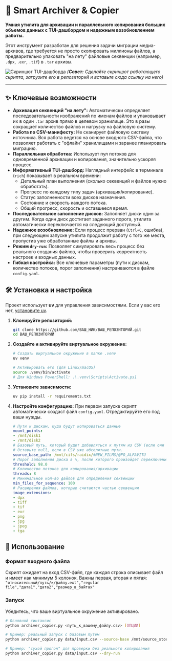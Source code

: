 # 🚀 Smart Archiver & Copier

**Умная утилита для архивации и параллельного копирования больших объемов данных с TUI-дашбордом и надежным возобновлением работы.**

Этот инструмент разработан для решения задачи миграции медиа-архивов, где требуется не просто скопировать миллионы файлов, а предварительно упаковать "на лету" файловые секвенции (например, `.dpx`, `.exr`, `.tif`) в `.tar` архивы.

![Скриншот TUI-дашборда](httpsдобавьте_сюда_ссылку_на_скриншот.png)
*(**Совет:** Сделайте скриншот работающего скрипта, загрузите его в репозиторий и вставьте сюда ссылку на него)*

---

## ✨ Ключевые возможности

*   **Архивация секвенций "на лету":** Автоматически определяет последовательности изображений по именам файлов и упаковывает их в один `.tar` архив прямо в целевом хранилище. Это в разы сокращает количество файлов и нагрузку на файловую систему.
*   **Работа по CSV-манифесту:** Не сканирует файловую систему источника. Вся работа ведется на основе входного CSV-файла, что позволяет работать с "офлайн" хранилищами и заранее планировать миграцию.
*   **Параллельная обработка:** Использует пул потоков для одновременной архивации и копирования, значительно ускоряя процесс.
*   **Информативный TUI-дашборд:** Наглядный интерфейс в терминале (`rich`) показывает в реальном времени:
    *   Детальный план выполнения (сколько секвенций и файлов нужно обработать).
    *   Прогресс по каждому типу задач (архивация/копирование).
    *   Статус заполненности всех дисков назначения.
    *   Состояние и скорость каждого потока.
    *   Общий прогресс, скорость и оставшееся время.
*   **Последовательное заполнение дисков:** Заполняет диски один за другим. Когда один диск достигает заданного порога, утилита автоматически переключается на следующий доступный.
*   **Надежное возобновление:** Если процесс прерван (`Ctrl+C`, ошибка), при следующем запуске утилита продолжит работу с того же места, пропустив уже обработанные файлы и архивы.
*   **Режим `dry-run`:** Позволяет симулировать весь процесс без реального создания файлов, чтобы проверить корректность настроек и входных данных.
*   **Гибкая настройка:** Все ключевые параметры (пути к дискам, количество потоков, порог заполнения) настраиваются в файле `config.yaml`.

## 🛠️ Установка и настройка

Проект использует **uv** для управления зависимостями. Если у вас его нет, [установите uv](https://github.com/astral-sh/uv).

1.  **Клонируйте репозиторий:**
    ```bash
    git clone https://github.com/ВАШ_НИК/ВАШ_РЕПОЗИТОРИЙ.git
    cd ВАШ_РЕПОЗИТОРИЙ
    ```

2.  **Создайте и активируйте виртуальное окружение:**
    ```bash
    # Создать виртуальное окружение в папке .venv
    uv venv

    # Активировать его (для Linux/macOS)
    source .venv/bin/activate
    # Для Windows PowerShell: .\.venv\Scripts\Activate.ps1
    ```

3.  **Установите зависимости:**
    ```bash
    uv pip install -r requirements.txt
    ```

4.  **Настройте конфигурацию:**
    При первом запуске скрипт автоматически создаст файл `config.yaml`. Отредактируйте его под ваши нужды.
    ```yaml
    # Пути к дискам, куда будут копироваться данные
    mount_points:
    - /mnt/disk1
    - /mnt/disk2
    # Базовый путь, который будет добавляться к путям из CSV (если они относительные)
    # Оставьте null, если в CSV уже абсолютные пути.
    source_base_path: /mnt/cifs/raidix/#NEW_FILMS/@PO_ALFAVITU
    # Порог заполнения диска в %, после которого произойдет переключение
    threshold: 98.0
    # Количество потоков для копирования/архивации
    threads: 8
    # Минимальное кол-во файлов для определения секвенции
    min_files_for_sequence: 100
    # Расширения файлов, которые считаются частью секвенции
    image_extensions:
    - dpx
    - tiff
    - tif
    - exr
    - png
    - jpg
    - jpeg
    - tga
    ```

## 🚀 Использование

### Формат входного файла

Скрипт ожидает на вход CSV-файл, где каждая строка описывает файл и имеет как минимум 5 колонок. Важны первая, вторая и пятая:
`"относительный/путь/к/файлу.ext","regular file","дата1","дата2","размер_в_байтах"`

### Запуск

Убедитесь, что ваше виртуальное окружение активировано.

```bash
# Основной синтаксис
python archiver_copier.py <путь_к_вашему_файлу.csv> [ОПЦИИ]

# Пример: реальный запуск с базовым путем
python archiver_copier.py data/input.csv --source-base /mnt/source_storage

# Пример: "сухой прогон" для проверки без реального копирования
python archiver_copier.py data/input.csv --dry-run

